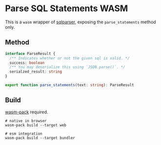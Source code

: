 # Parse SQL Statements WASM

This is a `wasm` wrapper of [sqlparser](https://crates.io/crates/sqlparser), exposing the `parse_statements` method only.

## Method

```ts
interface ParseResult {
  /** Indicates whether or not the given sql is valid. */
  success: boolean
  /** You may deserialize this using `JSON.parse()`. */
  serialzed_result: string
}

export function parse_statements(text: string): ParseResult
```

## Build

[wasm-pack](https://github.com/rustwasm/wasm-pack) required.

```shell
# native in browser
wasm-pack build --target web

# esm integration
wasm-pack build --target bundler
```
